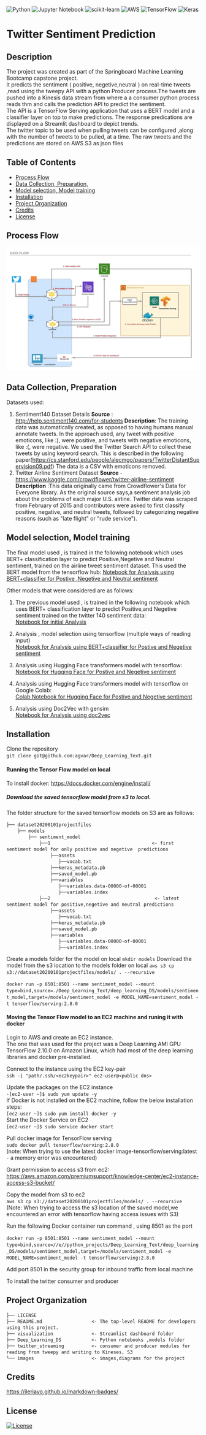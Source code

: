 ![Python](https://img.shields.io/badge/python-3670A0?style=for-the-badge&logo=python&logoColor=ffdd54) ![Jupyter Notebook](https://img.shields.io/badge/jupyter-%23FA0F00.svg?style=for-the-badge&logo=jupyter&logoColor=white) ![scikit-learn](https://img.shields.io/badge/scikit--learn-%23F7931E.svg?style=for-the-badge&logo=scikit-learn&logoColor=white) ![AWS](https://img.shields.io/badge/AWS-%23FF9900.svg?style=for-the-badge&logo=amazon-aws&logoColor=white) ![TensorFlow](https://img.shields.io/badge/TensorFlow-%23FF6F00.svg?style=for-the-badge&logo=TensorFlow&logoColor=white) ![Keras](https://img.shields.io/badge/Keras-%23D00000.svg?style=for-the-badge&logo=Keras&logoColor=white)

# Twitter Sentiment Prediction

## Description

The project was created as part of the Springboard Machine Learning Bootcamp capstone project.  
It predicts the sentiment ( positive, negetive,neutral ) on real-time tweets ,read using the tweepy API with a python Producer process.The tweets are pushed into a Kinesis data stream from where a a consumer python process reads thm and calls the prediction API to predict the sentiment.  
The API is a TensorFlow Serving application that uses a BERT model and a classifier layer on top to make predictions. The response predications are displayed on a Streamlit dashboard to depict trends.  
The twitter topic to be used when pulling tweets can be configured ,along with the number of tweets to be pulled, at a time.
The raw tweets and the predictions are stored on AWS S3 as json files

## Table of Contents

- [Process Flow](#process-flow)
- [Data Collection, Preparation,](#data-collection,-preparation)
- [Model selection, Model training](#model-selection,-Model-training)
- [Installation](#installation)
- [Project Organization](#project-organization)
- [Credits](#credits)
- [License](#license)

## Process Flow

![Architecture Diagram](https://github.com/agvar/Deep_Learning_Text/blob/759f9643dfa38685bf119824ce07c7ab1086d662/images/deep_learning_project_architecture.jpeg)

## Data Collection, Preparation

Datasets used:

1. Sentiment140 Dataset Details
   **Source** : http://help.sentiment140.com/for-students
   **Description**: The training data was automatically created, as opposed to having humans manual annotate tweets. In the approach used, any tweet with positive emoticons, like :), were positive, and tweets with negative emoticons, like :(, were negative. We used the Twitter Search API to collect these tweets by using keyword search. This is described in the following paper(https://cs.stanford.edu/people/alecmgo/papers/TwitterDistantSupervision09.pdf) The data is a CSV with emoticons removed.
2. Twitter Airline Sentiment Dataset
   **Source** -https://www.kaggle.com/crowdflower/twitter-airline-sentiment
   **Description** :This data originally came from Crowdflower's Data for Everyone library.
   As the original source says,a sentiment analysis job about the problems of each major U.S. airline. Twitter data was scraped from February of 2015 and contributors were asked to first classify positive, negative, and neutral tweets, followed by categorizing negative reasons (such as "late flight" or "rude service").

## Model selection, Model training

The final model used , is trained in the following notebook which uses BERT+ classification layer to predict Positive,Negetive and Neutral sentiment, trained on the airline tweet sentiment dataset.
This used the BERT model from the tensorflow hub:
[Notebook for Analysis using BERT+classifier for Postive ,Negetive and Neutral sentiment](https://github.com/agvar/Deep_Learning_Text/blob/5810ef018688c973ec6594b9bc29ed8def713692/deep_learning_DS/notebooks/Deep_Learning_BERT_Sentiment_Analysis_keras_v3.ipynb)

Other models that were considered are as follows:

1. The previous model used , is trained in the following notebook which uses BERT+ classification layer to predict Positive,and Negetive sentiment trained on the twitter 140 sentiment data:  
   [Notebook for initial Analysis](https://github.com/agvar/Deep_Learning_Text/blob/5810ef018688c973ec6594b9bc29ed8def713692/deep_learning_DS/notebooks/Deep_Learning_BERT_Sentiment_Analysis_keras.ipynb)

2. Analysis , model selection using tensorflow (multiple ways of reading input)  
   [Notebook for Analysis using BERT+classifier for Postive and Negetive sentiment](https://github.com/agvar/Deep_Learning_Text/blob/5810ef018688c973ec6594b9bc29ed8def713692/deep_learning_DS/notebooks/Deep_Learning_BERT_Sentiment_Analysis_keras_cleaned.ipynb)

3. Analysis using Hugging Face transformers model with tensorflow:  
   [Notebook for Hugging Face for Postive and Negetive sentiment](https://github.com/agvar/Deep_Learning_Text/blob/master/deep_learning_DS/notebooks/Deep_Learning_BERT_Sentiment_Analysis.ipynb)

4. Analysis using Hugging Face transformers model with tensorflow on Google Colab:  
   [Colab Notebook for Hugging Face for Postive and Negetive sentiment](https://github.com/agvar/Deep_Learning_Text/blob/master/deep_learning_DS/notebooks/Colab_Deep_Learning_BERT_Sentiment_Analysis.ipynb)

5. Analysis using Doc2Vec with gensim  
   [Notebook for Analysis using doc2vec](https://github.com/agvar/Deep_Learning_Text/blob/master/deep_learning_DS/notebooks/Deep_Learning_Doc2vec_Sentiment_Analysis.ipynb)

## Installation

Clone the repository  
`git clone git@github.com:agvar/Deep_Learning_Text.git`

#### Running the Tensor Flow model on local

To install docker: https://docs.docker.com/engine/install/

##### Download the saved tensorflow model from s3 to local.

The folder structure for the saved tensorflow models on S3 are as follows:

    ├── dataset20200101projectfiles
        ├── models
            ├── sentiment_model
                ├──1                                     <- first sentiment model for only positive and negetive  predictions
                    ├──assets
                       ├──vocab.txt
                    ├──keras_metadata.pb
                    ├──saved_model.pb
                    ├──variables
                       ├──variables.data-00000-of-00001
                       ├──variables.index
                ├──2                                      <- latest sentiment model for positive,negetive and neutral predictions
                    ├──assets
                       ├──vocab.txt
                    ├──keras_metadata.pb
                    ├──saved_model.pb
                    ├──variables
                       ├──variables.data-00000-of-00001
                       ├──variables.index

Create a models folder for the model on local
`mkdir models`
Download the model from the s3 location to the models folder on local
`aws s3 cp s3://dataset20200101projectfiles/models/ . --recursive `

`docker run -p 8501:8501 --name sentiment_model --mount type=bind,source=./Deep_Learning_Text/deep_learning_DS/models/sentiment_model,target=/models/sentiment_model -e MODEL_NAME=sentiment_model -t tensorflow/serving:2.8.0`

#### Moving the Tensor Flow model to an EC2 machine and runing it with docker

Login to AWS and create an EC2 instance.  
The one that was used for the project was a Deep Learning AMI GPU TensorFlow 2.10.0 on Amazon Linux, which had most of the deep learning libraries and docker pre-installed.

Connect to the instance using the EC2 key-pair  
`ssh -i "path/.ssh/<ec2keypair>" ec2-user@<public dns> `

Update the packages on the EC2 instance  
`-[ec2-user ~]$ sudo yum update -y `  
If Docker is not installed on the EC2 machine, follow the below installation steps:  
`[ec2-user ~]$ sudo yum install docker -y `  
Start the Docker Service on EC2  
`[ec2-user ~]$ sudo service docker start `

Pull docker image for TensorFlow serving  
`sudo docker pull tensorflow/serving:2.8.0`  
(note: When trying to use the latest docker image-tensorflow/serving:latest - a memory error was encountered)

Grant permission to access s3 from ec2:  
https://aws.amazon.com/premiumsupport/knowledge-center/ec2-instance-access-s3-bucket/

Copy the model from s3 to ec2  
`aws s3 cp s3://dataset20200101projectfiles/models/ . --recursive `
(Note: When trying to access the s3 location of the saved model,we encountered an error with tensorflow having access issues with S3)

Run the following Docker container run command , using 8501 as the port

`docker run -p 8501:8501 --name sentiment_model --mount type=bind,source=//e//python_projects/Deep_Learning_Text/deep_learning_DS/models/sentiment_model,target=/models/sentiment_model -e MODEL_NAME=sentiment_model -t tensorflow/serving:2.8.0`

Add port 8501 in the security group for inbound traffic from local machine

To install the twitter consumer and producer

## Project Organization

    ├── LICENSE
    ├── README.md                  <- The top-level README for developers using this project.
    ├── visualization              <- Streamlist dashboard folder
    ├── Deep_Learning_DS           <- Python notebooks ,models folder
    ├── twitter_streaming          <- consumer and producer modules for reading from tweepy and writing to Kineses, S3
    └── images                     <- images,diagrams for the project

## Credits

https://ileriayo.github.io/markdown-badges/

## License

[![License](https://img.shields.io/badge/License-Apache_2.0-blue.svg)](https://opensource.org/licenses/Apache-2.0)
